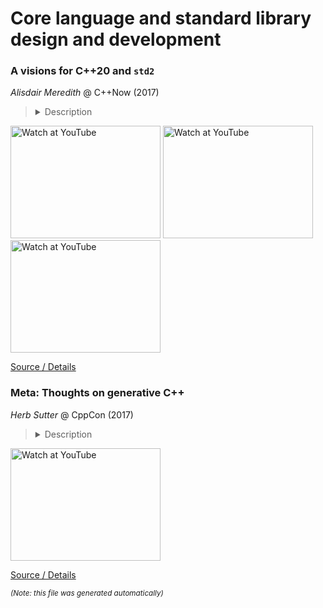 # Core language and standard library design and development
### A visions for C++20 and `std2`

*Alisdair Meredith* @ C++Now (2017)

> <details><summary>Description</summary>C++17 is about to ship, and one of the subtle additions is the reservation of a family of namespaces for a future standard library. As our attention turns to C++20 and beyond, Alisdair Meredith will explore how language evolution could (and should) affect the design of this future library, and just what kind of a new library do we want anyway? This presentation breaks down into three parts. <b>I.</b> The first session lays down a vision of delivering all the language features likely to impact a library design in C++20. The obvious candidates are modules, concepts, and contracts, but what else? We will look at a variety of language features, assessing what they offer, or how they impact, a library designer. <b>II.</b> The second session looks into constraints and opportunities when designing a new C++ standard library. How compatible must we be with the old library? How ambitious should the new design be? What should our basic vocabulary types be? And how do we cope with language dependencies on `std` types like `type_info`? <b>III.</b> The final session is a planned workshop, to gain feedback from the attendees of C++Now &mdash; an invaluable resource of world class library designers. Have I highlighted the correct questions? What should the priorities be? What is an appropriate schedule for developing and standardizing such a new library? How can those of us without access to committee meetings still help with the process? The results of this workshop will be written up in an informational paper for the next ISO mailing.</details>

<a href="http://www.youtube.com/watch?feature=player_embedded&v=hizGxfDdc7M" target="_blank"><img src="http://img.youtube.com/vi/hizGxfDdc7M/0.jpg" alt="Watch at YouTube" width="240" height="180"></a> <a href="http://www.youtube.com/watch?feature=player_embedded&v=fjtwfauk7a8" target="_blank"><img src="http://img.youtube.com/vi/fjtwfauk7a8/0.jpg" alt="Watch at YouTube" width="240" height="180"></a> <a href="http://www.youtube.com/watch?feature=player_embedded&v=iAAAYNKU5g0" target="_blank"><img src="http://img.youtube.com/vi/iAAAYNKU5g0/0.jpg" alt="Watch at YouTube" width="240" height="180"></a> 

[Source / Details](https://cppnow2017.sched.com/event/A8Ia/a-vision-for-c20-and-std2-part-1-of-3)

### Meta: Thoughts on generative C++

*Herb Sutter* @ CppCon (2017)

> <details><summary>Description</summary>Two years ago, I started to focus on exploring ways that we might evolve the C++ language itself to make C++ programming both more powerful and simpler. The only way to accomplish both of those goals at the same time is by adding abstractions that let programmers directly express their intent &mdash; to elevate comments and documentation to testable code, and elevate coding patterns and idioms into compiler-checkable declarations. The work came up with several potential candidate features where judiciously adding some power to the language could simplify code dramatically, while staying true to C++'s core values of efficient abstraction, closeness to hardware, and the zero-overhead principle. The first two potential candidate features from that work to be further developed and proposed for ISO C++ are the `<=>` unified comparison operator (minor) and what I've provisionally called "metaclasses" as a way to generatively write C++ types (major). This talk is about the latter, and includes design motivation, current progress, and some live online compiler demos using the prototype Clang-based compiler built by Andrew Sutton and hosted at [godbolt.org](https://godbolt.org).</details>

<a href="http://www.youtube.com/watch?feature=player_embedded&v=4AfRAVcThyA" target="_blank"><img src="http://img.youtube.com/vi/4AfRAVcThyA/0.jpg" alt="Watch at YouTube" width="240" height="180"></a> 

[Source / Details](https://cppcon2017.sched.com/event/BguH/meta-thoughts-on-generative-c)

<sub>*(Note: this file was generated automatically)*</sub>